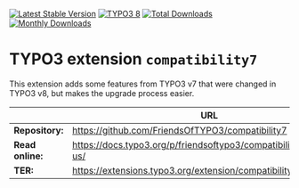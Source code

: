 [![Latest Stable Version](https://poser.pugx.org/friendsoftypo3/compatibility7/v/stable.svg)](https://extensions.typo3.org/extension/compatibility7/)
[![TYPO3 8](https://img.shields.io/badge/TYPO3-8-orange.svg?style=flat-square)](https://get.typo3.org/version/8)
[![Total Downloads](https://poser.pugx.org/friendsoftypo3/compatibility7/d/total.svg)](https://packagist.org/packages/friendsoftypo3/compatibility7)
[![Monthly Downloads](https://poser.pugx.org/friendsoftypo3/compatibility7/d/monthly)](https://packagist.org/packages/friendsoftypo3/compatibility7)

# TYPO3 extension ``compatibility7``

This extension adds some features from TYPO3 v7 that were changed in TYPO3 v8,
but makes the upgrade process easier.

|                  | URL                                                                |
|------------------|--------------------------------------------------------------------|
| **Repository:**  | https://github.com/FriendsOfTYPO3/compatibility7                   |
| **Read online:** | https://docs.typo3.org/p/friendsoftypo3/compatibility7/main/en-us/ |
| **TER:**         | https://extensions.typo3.org/extension/compatibility7/             |
